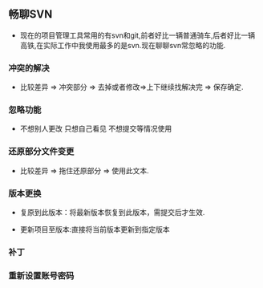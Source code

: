 ## 畅聊SVN
- 现在的项目管理工具常用的有svn和git,前者好比一辆普通骑车,后者好比一辆高铁,在实际工作中我使用最多的是svn.现在聊聊svn常忽略的功能.

### 冲突的解决
- 比较差异 => 冲突部分 => 去掉或者修改=>上下继续找解决完 => 保存确定.

### 忽略功能
- 不想别人更改 只想自己看见 不想提交等情况使用


### 还原部分文件变更
- 比较差异 => 拖住还原部分 => 使用此文本.

### 版本更换

- 复原到此版本：将最新版本恢复到此版本，需提交后才生效.

- 更新项目至版本:直接将当前版本更新到指定版本

### 补丁

### 重新设置账号密码
